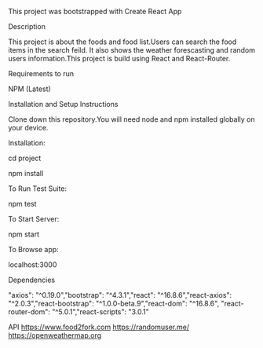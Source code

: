 This project was bootstrapped with Create React App

Description

This project is about the foods and food list.Users can search the food items in the search feild. It also shows the weather forescasting and random users information.This project is build using React and React-Router.

Requirements to run

NPM (Latest)

Installation and Setup Instructions

Clone down this repository.You will need node and npm installed globally on your device.

Installation:

cd project

npm install

To Run Test Suite:

npm test

To Start Server:

npm start

To Browse app:

localhost:3000

Dependencies

"axios": "^0.19.0","bootstrap": "^4.3.1","react": "^16.8.6","react-axios": "^2.0.3","react-bootstrap": "^1.0.0-beta.9","react-dom": "^16.8.6",
"react-router-dom": "^5.0.1","react-scripts": "3.0.1"


API 
https://www.food2fork.com
https://randomuser.me/
https://openweathermap.org








